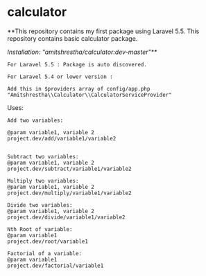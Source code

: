 # calculator
**This repository contains my first package using Laravel 5.5. This repository contains basic calculator package.

_Installation: "amitshrestha/calculator:dev-master"**_
    
    For Laravel 5.5 : Package is auto discovered.
    
    For Laravel 5.4 or lower version : 
    
    Add this in $providers array of config/app.php
    "Amitshrestha\\Calculator\\CalculatorServiceProvider"
    
    
Uses:

    Add two variables:
    
    @param variable1, variable 2
    project.dev/add/variable1/variable2
    
   
    Subtract two variables:
    @param variable1, variable 2
    project.dev/subtract/variable1/variable2
    
    Multiply two variables:
    @param variable1, variable 2
    project.dev/multiply/variable1/variable2
    
    Divide two variables:
    @param variable1, variable 2
    project.dev/divide/variable1/variable2
    
    Nth Root of variable:
    @param variable1
    project.dev/root/variable1
    
    Factorial of a variable:
    @param variable1
    project.dev/factorial/variable1